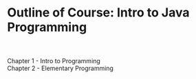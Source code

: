 <h1>Outline of Course: Intro to Java Programming</h1><br> </br>
  Chapter 1 - Intro to Programming </br>
  Chapter 2 - Elementary Programming </br>
